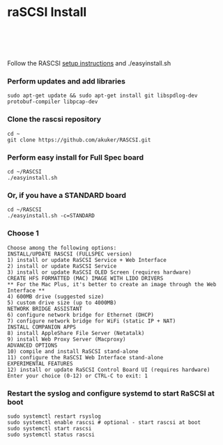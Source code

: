 # raSCSI Install
# &nbsp;

Follow the RASCSI [setup instructions](https://github.com/akuker/RASCSI/wiki/Setup-Instructions) 
and ./easyinstall.sh 

### Perform updates and add libraries

    sudo apt-get update && sudo apt-get install git libspdlog-dev protobuf-compiler libpcap-dev

### Clone the rascsi repository

    cd ~  
    git clone https://github.com/akuker/RASCSI.git  

### Perform easy install for Full Spec board

    cd ~/RASCSI
    ./easyinstall.sh

### Or, if you have a __STANDARD__ board

    cd ~/RASCSI
    ./easyinstall.sh -c=STANDARD

### Choose 1

    Choose among the following options:
    INSTALL/UPDATE RASCSI (FULLSPEC version)
    1) install or update RaSCSI Service + Web Interface
    2) install or update RaSCSI Service
    3) install or update RaSCSI OLED Screen (requires hardware)
    CREATE HFS FORMATTED (MAC) IMAGE WITH LIDO DRIVERS
    ** For the Mac Plus, it's better to create an image through the Web Interface **
    4) 600MB drive (suggested size)
    5) custom drive size (up to 4000MB)
    NETWORK BRIDGE ASSISTANT
    6) configure network bridge for Ethernet (DHCP)
    7) configure network bridge for WiFi (static IP + NAT)
    INSTALL COMPANION APPS
    8) install AppleShare File Server (Netatalk)
    9) install Web Proxy Server (Macproxy)
    ADVANCED OPTIONS
    10) compile and install RaSCSI stand-alone
    11) configure the RaSCSI Web Interface stand-alone
    EXPERIMENTAL FEATURES
    12) install or update RaSCSI Control Board UI (requires hardware)
    Enter your choice (0-12) or CTRL-C to exit: 1

### Restart the syslog and configure systemd to start RaSCSI at boot

    sudo systemctl restart rsyslog
    sudo systemctl enable rascsi # optional - start rascsi at boot
    sudo systemctl start rascsi
    sudo systemctl status rascsi